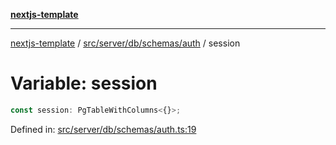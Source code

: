 [**nextjs-template**](README.md)

---

[nextjs-template](README.md) / [src/server/db/schemas/auth](src.server.db.schemas.auth.md) / session

# Variable: session

```ts
const session: PgTableWithColumns<{}>;
```

Defined in: [src/server/db/schemas/auth.ts:19](https://github.com/Its-Satyajit/nextjs-template/blob/c8d81b09293d759cbf04e9bc7e542cc7d90740e6/src/server/db/schemas/auth.ts#L19)
